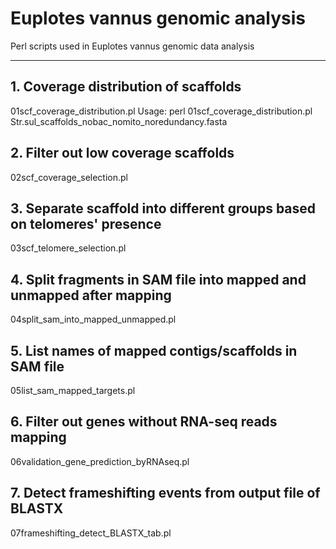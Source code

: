 # Euplotes vannus genomic analysis
Perl scripts used in Euplotes vannus genomic data analysis

----------------------------------------
## 1. Coverage distribution of scaffolds
01scf_coverage_distribution.pl
Usage:
    perl 01scf_coverage_distribution.pl  Str.sul_scaffolds_nobac_nomito_noredundancy.fasta


## 2. Filter out low coverage scaffolds
02scf_coverage_selection.pl

## 3. Separate scaffold into different groups based on telomeres' presence
03scf_telomere_selection.pl

## 4. Split fragments in SAM file into mapped and unmapped after mapping
04split_sam_into_mapped_unmapped.pl

## 5. List names of mapped contigs/scaffolds in SAM file
05list_sam_mapped_targets.pl

## 6. Filter out genes without RNA-seq reads mapping
06validation_gene_prediction_byRNAseq.pl

## 7. Detect frameshifting events from output file of BLASTX
07frameshifting_detect_BLASTX_tab.pl
